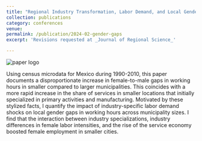 ```yaml
---
title: "Regional Industry Transformation, Labor Demand, and Local Gender Gaps"
collection: publications
category: conferences
venue: 
permalink: /publication/2024-02-gender-gaps
excerpt: 'Revisions requested at _Journal of Regional Science_'

---
```

![paper logo](/images/gender-gaps.png)

Using census microdata for Mexico during 1990-2010, this paper documents a disproportionate increase in female-to-male gaps in working hours in smaller compared to larger municipalities. This coincides with a more rapid increase in the share of services in smaller locations that initially specialized in primary activities and manufacturing. Motivated by these stylized facts, I quantify the impact of industry-specific labor demand shocks on local gender gaps in working hours across municipality sizes. I find that the interaction between industry specializations, industry differences in female labor intensities, and the rise of the service economy boosted female employment in smaller cities.

